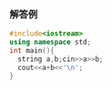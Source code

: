 ### 解答例

```cpp
#include<iostream>
using namespace std;
int main(){
  string a,b;cin>>a>>b;
  cout<<a+b<<'\n';
}

```